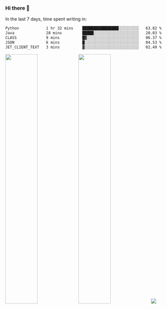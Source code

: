 ### Hi there 👋

In the last 7 days, time spent writing in:

<!--START_SECTION:waka-->

```txt
Python            1 hr 32 mins    ████████████████░░░░░░░░░   63.82 %
Java              28 mins         █████░░░░░░░░░░░░░░░░░░░░   20.03 %
CLASS             9 mins          █▓░░░░░░░░░░░░░░░░░░░░░░░   06.37 %
JSON              6 mins          █░░░░░░░░░░░░░░░░░░░░░░░░   04.53 %
JET_CLIENT_TEXT   3 mins          ▓░░░░░░░░░░░░░░░░░░░░░░░░   02.49 %
```

<!--END_SECTION:waka-->

<img src="https://wakatime.com/share/@jimtje/5d0c92de-08f8-4a72-8f2f-6a9693d1e318.svg" width=45% height=45%> <img src="https://wakatime.com/share/@jimtje/501498ae-bda5-4da7-a89d-b40bcdd5556d.svg" width=45% height=45%>
![](https://hit.yhype.me/github/profile?user_id=43537315)
